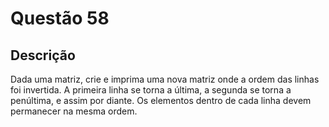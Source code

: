 # Questão 58

## Descrição
Dada uma matriz, crie e imprima uma nova matriz onde a ordem das linhas foi invertida. A primeira linha se
torna a última, a segunda se torna a penúltima, e assim por diante. Os elementos dentro de cada linha devem
permanecer na mesma ordem.